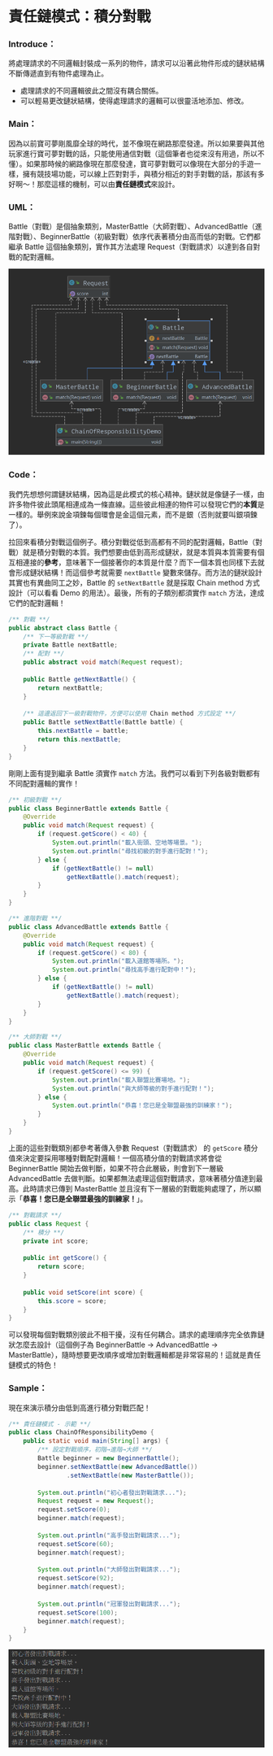 # 責任鏈模式：積分對戰
### Introduce：

將處理請求的不同邏輯封裝成一系列的物件，請求可以沿著此物件形成的鏈狀結構不斷傳遞直到有物件處理為止。
* 處理請求的不同邏輯彼此之間沒有耦合關係。
* 可以輕易更改鏈狀結構，使得處理請求的邏輯可以很靈活地添加、修改。

### Main：

因為以前寶可夢剛風靡全球的時代，並不像現在網路那麼發達。所以如果要與其他玩家進行寶可夢對戰的話，只能使用通信對戰（這個筆者也從來沒有用過，所以不懂）。如果那時候的網路像現在那麼發達，寶可夢對戰可以像現在大部分的手遊一樣，擁有競技場功能，可以線上匹對對手，與積分相近的對手對戰的話，那該有多好啊～！那麼這樣的機制，可以由**責任鏈模式**來設計。

### UML：

Battle（對戰）是個抽象類別，MasterBattle（大師對戰）、AdvancedBattle（進階對戰）、BeginnerBattle（初級對戰）依序代表著積分由高而低的對戰。它們都繼承 Battle 這個抽象類別，實作其方法處理 Request（對戰請求）以達到各自對戰的配對邏輯。

![ChainOfResponsibility UML](/1_Basic/Design_Pattern/Image/ChainOfResponsibility_J.png "ChainOfResponsibility UML")

### Code：

我們先想想何謂鏈狀結構，因為這是此模式的核心精神。鏈狀就是像鏈子一樣，由許多物件彼此頭尾相連成為一條直線。這些彼此相連的物件可以發現它們的**本質**是一樣的。舉例來說金項鍊每個環會是金這個元素，而不是銀（否則就要叫銀項鍊了）。

拉回來看積分對戰這個例子。積分對戰從低到高都有不同的配對邏輯，Battle（對戰）就是積分對戰的本質。我們想要由低到高形成鏈狀，就是本質與本質需要有個互相連接的**參考**，意味著下一個接著你的本質是什麼？而下一個本質也同樣下去就會形成鏈狀結構！而這個參考就需要 `nextBattle` 變數來儲存。而方法的鏈狀設計其實也有異曲同工之妙，Battle 的 `setNextBattle` 就是採取 Chain method 方式設計（可以看看 Demo 的用法）。最後，所有的子類別都須實作 `match` 方法，達成它們的配對邏輯！

```Java
/** 對戰 **/
public abstract class Battle {
    /** 下一等級對戰 **/
    private Battle nextBattle;
    /** 配對 **/
    public abstract void match(Request request);

    public Battle getNextBattle() {
        return nextBattle;
    }

    /** 這邊返回下一級對戰物件，方便可以使用 Chain method 方式設定 **/
    public Battle setNextBattle(Battle battle) {
        this.nextBattle = battle;
        return this.nextBattle;
    }
}
```

剛剛上面有提到繼承 Battle 須實作 `match` 方法。我們可以看到下列各級對戰都有不同配對邏輯的實作！

```Java
/** 初級對戰 **/
public class BeginnerBattle extends Battle {
    @Override
    public void match(Request request) {
        if (request.getScore() < 40) {
            System.out.println("載入街頭、空地等場景。");
            System.out.println("尋找初級的對手進行配對！");
        } else {
            if (getNextBattle() != null)
                getNextBattle().match(request);
        }
    }
}
```
```Java
/** 進階對戰 **/
public class AdvancedBattle extends Battle {
    @Override
    public void match(Request request) {
        if (request.getScore() < 80) {
            System.out.println("載入道館等場所。");
            System.out.println("尋找高手進行配對中！");
        } else {
            if (getNextBattle() != null)
                getNextBattle().match(request);
        }
    }
}
```
```Java
/** 大師對戰 **/
public class MasterBattle extends Battle {
    @Override
    public void match(Request request) {
        if (request.getScore() <= 99) {
            System.out.println("載入聯盟比賽場地。");
            System.out.println("與大師等級的對手進行配對！");
        } else {
            System.out.println("恭喜！您已是全聯盟最強的訓練家！");
        }
    }
}
```

上面的這些對戰類別都參考著傳入參數 Request（對戰請求） 的 `getScore` 積分值來決定要採用哪種對戰配對邏輯！一個高積分值的對戰請求將會從 BeginnerBattle 開始去做判斷，如果不符合此層級，則會到下一層級 AdvancedBattle 去做判斷。如果都無法處理這個對戰請求，意味著積分值達到最高。此時請求已傳到 MasterBattle 並且沒有下一層級的對戰能夠處理了，所以顯示「**恭喜！您已是全聯盟最強的訓練家！**」。

```Java
/** 對戰請求 **/
public class Request {
    /** 積分 **/
    private int score;

    public int getScore() {
        return score;
    }

    public void setScore(int score) {
        this.score = score;
    }
}
```

可以發現每個對戰類別彼此不相干擾，沒有任何耦合。請求的處理順序完全依靠鏈狀怎麼去設計（這個例子為 BeginnerBattle → AdvancedBattle → MasterBattle），隨時想要更改順序或增加對戰邏輯都是非常容易的！這就是責任鏈模式的特色！

### Sample：

現在來演示積分由低到高進行積分對戰匹配！

```Java
/** 責任鏈模式 - 示範 **/
public class ChainOfResponsibilityDemo {
    public static void main(String[] args) {
        /** 設定對戰順序，初階→進階→大師 **/
        Battle beginner = new BeginnerBattle();
        beginner.setNextBattle(new AdvancedBattle())
                .setNextBattle(new MasterBattle());

        System.out.println("初心者發出對戰請求...");
        Request request = new Request();
        request.setScore(0);
        beginner.match(request);

        System.out.println("高手發出對戰請求...");
        request.setScore(60);
        beginner.match(request);

        System.out.println("大師發出對戰請求...");
        request.setScore(92);
        beginner.match(request);

        System.out.println("冠軍發出對戰請求...");
        request.setScore(100);
        beginner.match(request);
    }
}
```

![ChainOfResponsibility Result](/1_Basic/Design_Pattern/Image/ChainOfResponsibility_R.png "ChainOfResponsibility Result")

